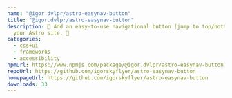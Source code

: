 ```yaml
---
name: "@igor.dvlpr/astro-easynav-button"
title: "@igor.dvlpr/astro-easynav-button"
description: 🧭 Add an easy-to-use navigational button (jump to top/bottom) to
  your Astro site. 🔼
categories:
  - css+ui
  - frameworks
  - accessibility
npmUrl: https://www.npmjs.com/package/@igor.dvlpr/astro-easynav-button
repoUrl: https://github.com/igorskyflyer/astro-easynav-button
homepageUrl: https://github.com/igorskyflyer/astro-easynav-button
downloads: 33
---
```

